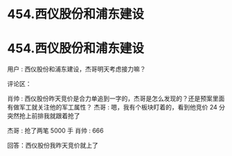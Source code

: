 # 454.西仪股份和浦东建设

# 454.西仪股份和浦东建设

用户 : 西仪股份和浦东建设，杰哥明天考虑接力嘛？

评论区：

肖帅 : 西仪股份昨天竞价是合力单追到一字的，杰哥是怎么发现的？还是预案里面有做军工就关注他的军工属性？ 杰哥 : 嗯，我有个板块盯着的，看到他竞价 24 分突然抢上前排我就跟着抢了

杰哥 : 抢了两笔 5000 手 肖帅 : 666

回答：西仪股份我昨天竞价就上了
